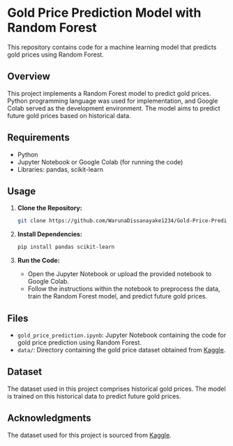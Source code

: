 

# Gold Price Prediction Model with Random Forest

This repository contains code for a machine learning model that predicts gold prices using Random Forest.

## Overview

This project implements a Random Forest model to predict gold prices. Python programming language was used for implementation, and Google Colab served as the development environment. The model aims to predict future gold prices based on historical data.

## Requirements

- Python
- Jupyter Notebook or Google Colab (for running the code)
- Libraries: pandas, scikit-learn

## Usage

1. **Clone the Repository:**
   ```bash
   git clone https://github.com/WarunaDissanayake1234/Gold-Price-Prediction-Model.git
   ```

2. **Install Dependencies:**
   ```bash
   pip install pandas scikit-learn
   ```

3. **Run the Code:**
   - Open the Jupyter Notebook or upload the provided notebook to Google Colab.
   - Follow the instructions within the notebook to preprocess the data, train the Random Forest model, and predict future gold prices.

## Files

- `gold_price_prediction.ipynb`: Jupyter Notebook containing the code for gold price prediction using Random Forest.
- `data/`: Directory containing the gold price dataset obtained from [Kaggle](https://www.kaggle.com/datasets/altruistdelhite04/gold-price-data).

## Dataset

The dataset used in this project comprises historical gold prices. The model is trained on this historical data to predict future gold prices.

## Acknowledgments

The dataset used for this project is sourced from [Kaggle](https://www.kaggle.com/datasets/altruistdelhite04/gold-price-data).
